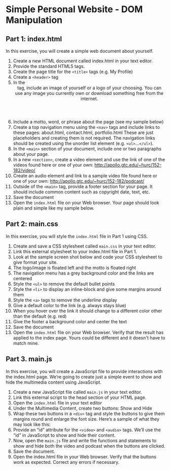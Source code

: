 # Simple Personal Website - DOM Manipulation
## Part 1: index.html

In this exercise, you will create a simple web document about yourself.
1. Create a new HTML document called index.html in your text editor.
2. Provide the standard HTML5 tags.
3. Create the page title for the `<title>` tags (e.g. My Profile)
4. Create a `<header>` tag
5. In the <header> tag, include an image of yourself or a logo of your choosing. You can use any
image you currently own or download something free from the internet.
6. Include a motto, word, or phrase about the page (see my sample below)
7. Create a top navigation menu using the `<nav>` tags and include links to these pages: about.html,
contact.html, portfolio.html
These are just placeholders and creating them is not required. The navigation links should be
created using the unorder list element (e.g. `<ul>`…`</ul>`).
8. In the `<main>` section of your document, include one or two paragraphs about your page.
9. In a new `<section>`, create a video element and use the link of one of the videos found here or one of your own:
  <a href="http://apollo.gtc.edu/~hurc/152-182/video/" target="_blank">http://apollo.gtc.edu/~hurc/152-182/video/</a>
10. Create an audio element and link to a sample video file found here or one of your own:
<a href="http://apollo.gtc.edu/~hurc/152-182/podcast/" target="_blank">http://apollo.gtc.edu/~hurc/152-182/podcast/</a>
11. Outside of the `<main>` tag, provide a footer section for your page. It should include common
content such as copyright date, text, etc.
12. Save the document
13. Open the `index.html` file on your Web browser. Your page should look plain and simple like my
sample below.

## Part 2:  main.css
In this exercise, you will style the `index.html` file in Part 1 using CSS.
1. Create and save a CSS stylesheet called `main.css` in your text editor.
2. Link this external stylesheet to your index.html file in Part 1.
3. Look at the sample screen shot below and code your CSS stylesheet to give format your site.
4. The logo/image is floated left and the motto is floated right
5. The navigation menu has a grey background color and the links are centered
6. Style the `<ul>` to remove the default bullet points
7. Style the `<li>` to display an inline-block and give some margins around them
8. Style the `<a>` tags to remove the underline display
9. Give a default color to the link (e.g. always stays blue)
10. When you hover over the link it should change to a different color other than the default (e.g.
red)
11. Give the footer a background color and center the text
12. Save the document
13. Open the `index.html` file on your Web browser. Verify that the result has applied to the index
page. Yours could be different and it doesn't have to match mine.
  
## Part 3. main.js
In this exercise, you will create a JavaScript file to provide interactions with the index.html page. We’re
going to create just a simple event to show and hide the multimedia content using JavaScript.

1. Create a new JavaScript file called `main.js` in your text editor.
2. Link this external script to the head section of your HTML page.
3. Open the `index.html` file in your text editor
4. Under the Multimedia Content, create two buttons: Show and Hide
5. Wrap these two buttons in a `<div>` tag and style the buttons to give them margins round and
enlarge the font size. Here’s a sample of what they may look like this:
6. Provide an “id” attribute for the `<video>` and `<audio>` tags. We’ll use the “id” in JavaScript to
show and hide their content.
7. Now, open the `main.js` file and write the functions and statements to show and hide both the
video and podcast when the buttons are clicked.
8. Save the document.
9. Open the index.html file in your Web browser. Verify that the buttons work as expected.
Correct any errors if necessary.
